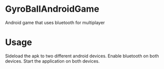 GyroBallAndroidGame
===================

Android game that uses bluetooth for multiplayer


Usage
===================

Sideload the apk to two different android devices.
Enable bluetooth on both devices.
Start the application on both devices.
